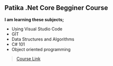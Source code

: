 ## Patika .Net Core Begginer Course
 **I am learning these subjects;**
- Using Visual Studio Code
- GİT
- Data Structures and Algorithms
- C# 101
- Object oriented programming

> [Course Link](https://app.patika.dev/paths/baslangic-seviyesi-net-core-patikasi)
